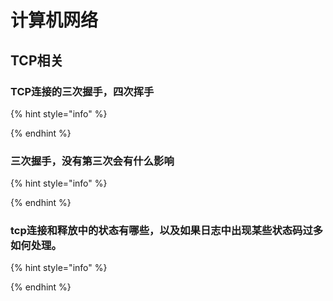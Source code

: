 # 计算机网络

## TCP相关

### TCP连接的三次握手，四次挥手

{% hint style="info" %}

{% endhint %}

### 三次握手，没有第三次会有什么影响

{% hint style="info" %}

{% endhint %}

### tcp连接和释放中的状态有哪些，以及如果日志中出现某些状态码过多如何处理。

{% hint style="info" %}

{% endhint %}





